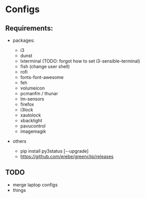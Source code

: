# Configs

## Requirements:

- packages:
  - i3
  - dunst
  - lxterminal (TODO: forgot how to set i3-sensible-terminal)
  - fish (change user shell)
  - rofi
  - fonts-font-awesome
  - feh
  - volumeicon
  - pcmanfm / thunar
  - lm-sensors
  - firefox
  - i3lock
  - xautolock
  - xbacklight
  - pavucontrol
  - imagemagik

- others
  - pip install py3status [--upgrade]
  - https://github.com/erebe/greenclip/releases

## TODO

- merge laptop configs
- things
